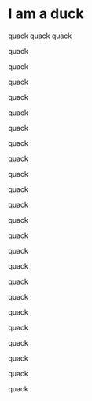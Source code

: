 # I am a duck
quack quack quack

quack

quack

quack

quack

quack

quack

quack

quack

quack

quack

quack

quack

quack

quack

quack

quack

quack

quack

quack

quack

quack

quack

quack
